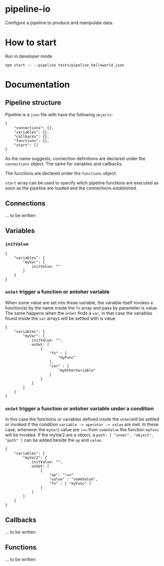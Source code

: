 # pipeline-io
Configure a pipeline to produce and manipulate data.

# How to start

Run in developer mode
```
npm start -- --pipeline tests/pipeline_helloworld.json
```

# Documentation

## Pipeline structure
Pipeline is a `json` file with have the following `objects`:
```
{
    "connections": {},
    "variables": {},
    "callbacks": {},
    "functions": {},
    "start": []
}
```

As the name suggests, connection definitions are declared under the `connections` object. The same for variables and callbacks.

The functions are declared under the `functions` object.

`start` array can be used to specify witch pipeline functions are executed as soon as the pipeline are loaded and the connections established.

## Connections
... to be written

## Variables
### `initValue`
```
{
    "variables": {
        "myVar": {
            initValue: ""
        }
    }
}
```
### `onSet` trigger a function or antoher variable
When some value are set into these variable, the variable itself invokes a function(s) by the name inside the `fn` array and pass by parameter is value.
The same happens when the `onSet` finds a `var`, in that case the variables found inside the `var` arrays will be settled with is value
```
{
    "variables": {
        "myVar": {
            initValue: "",
            onSet: [
                {
                    "fn" : [
                        "myFunc"
                    ],
                    "var" : [
                        "myOtherVariable"
                    ]
                }
            ]
        }
    }
}
```
### `onSet` trigger a function or antoher variable under a condition
In this case the functions or variables defined inside the `onSet`will be settled or invoked if the condition `variable -> operator -> value` are met.
In these case, whenever the `myVar2` value are `!==` from `someValue` the function `myFunc` will be invoked. If the myVar2 are a object, a `path: [ "inner", "object", "path" ]` can be added beside the `op` and `value`.

```
{
    "variables": {
        "myVar2": {
            initValue: "",
            onSet: [
                {
                    "op": "!=="
                    "value" : "someValue",
                    "fn" : [ "myFunc" ]
                }
            ]
        }
    }
}
```

## Callbacks
... to be written

## Functions
... to be written
